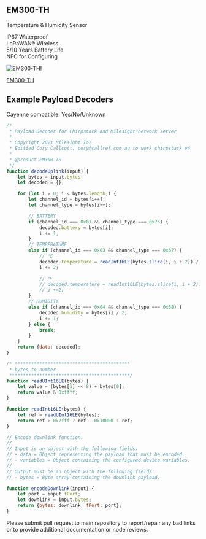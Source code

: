 ## EM300-TH

Temperature & Humidity Sensor

IP67 Waterproof<br />
LoRaWAN® Wireless<br />
5/10 Years Battery Life<br />
NFC for Configuring<br />

![EM300-TH!](https://thedxshop.com/wp-content/uploads/2021/10/em300-th.jpeg)

[EM300-TH](https://www.milesight-iot.com/lorawan/sensor/em300-th)

## Example Payload Decoders
Cayenne compatible: Yes/No/Unknown

```js
/*
 * Payload Decoder for Chirpstack and Milesight network server
 *
 * Copyright 2021 Milesight IoT
 * Editied Cory Callcott, cory@callref.com.au to work chirpstack v4
 *
 * @product EM300-TH
 */
function decodeUplink(input) {
  	let bytes = input.bytes;
    let decoded = {};

    for (let i = 0; i < bytes.length;) {
        let channel_id = bytes[i++];
        let channel_type = bytes[i++];

        // BATTERY
        if (channel_id === 0x01 && channel_type === 0x75) {
            decoded.battery = bytes[i];
            i += 1;
        }
        // TEMPERATURE
        else if (channel_id === 0x03 && channel_type === 0x67) {
            // ℃
            decoded.temperature = readInt16LE(bytes.slice(i, i + 2)) / 10;
            i += 2;

            // ℉
            // decoded.temperature = readInt16LE(bytes.slice(i, i + 2)) / 10 * 1.8 + 32;
            // i +=2;
        }
        // HUMIDITY
        else if (channel_id === 0x04 && channel_type === 0x68) {
            decoded.humidity = bytes[i] / 2;
            i += 1;
        } else {
            break;
        }
    }
    return {data: decoded};
}

/* ******************************************
 * bytes to number
 ********************************************/
function readUInt16LE(bytes) {
    let value = (bytes[1] << 8) + bytes[0];
    return value & 0xffff;
}

function readInt16LE(bytes) {
    let ref = readUInt16LE(bytes);
    return ref > 0x7fff ? ref - 0x10000 : ref;
}

// Encode downlink function.
//
// Input is an object with the following fields:
// - data = Object representing the payload that must be encoded.
// - variables = Object containing the configured device variables.
//
// Output must be an object with the following fields:
// - bytes = Byte array containing the downlink payload.

function encodeDownlink(input) {
    let port = input.fPort;
    let downlink = input.bytes;
    return {bytes: downlink, fPort: port};
}

```

Please submit pull request to main repository to report/repair any bad links or to provide additional documentation or node reviews.